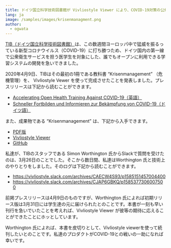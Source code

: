 ```yaml
---
title: ドイツ国立科学技術図書館が Vivliostyle Viewer により、COVID-19対策の公衆衛生教科書を出版
lang: ja
image: /samples/images/krisenmanagment.png
author:
  - ogwata
---
```


[TIB（ドイツ国立科学技術図書館）](https://www.tib.eu/en/tib/profile/foundation/)は、この数週間ヨーロッパ中で猛威を振るっている新型コロナウイルス（COVID-19）に打ち勝つため、ドイツ国内の第一線で公衆衛生サービスを担う医学生を対象にした、誰でもオープンに利用できる学習システムの開発を急いできました。

2020年4月9日、TIBはその最初の1冊である教科書 “Krisenmanagement” （危機管理）を、 Vivliostyle Vewer を使って完成させたことを発表しました。プレスリリースは下記から読むことができます。

- [Accelerating Open Health Training Against COVID-19（英語）](https://blogs.tib.eu/wp/tib/2020/04/09/accelerating-open-health-training-against-covid-19/)
- [Schneller Fortbilden und Informieren zur Bekämpfung von COVID-19（ドイツ語）](https://blogs.tib.eu/wp/tib/2020/04/09/schneller-fortbilden-und-informieren-zur-bekaempfung-von-covid-19/)

また、成果物である “Krisenmanagement” は、下記から入手できます。

- [PDF版](https://akademie-oeffentliches-gesundheitswesen.github.io/krisenmanagment/pdf/Krisenmanagement-Pre-Release-v1-978-3-9812871-2-7-PDF.pdf)
- [Vivliostyle Viewer](https://akademie-oeffentliches-gesundheitswesen.github.io/krisenmanagment/vivliostyle-viewer-2.0.0-pre.10/viewer/#src=https://akademie-oeffentliches-gesundheitswesen.github.io/krisenmanagment/webbuch/9783981287127KRIv1.xhtml&bookMode=true&renderAllPages=true)
- [GitHub](https://github.com/akademie-oeffentliches-gesundheitswesen/krisenmanagment)

私達が、TIBのスタッフである Simon Worthington 氏からSlackで質問を受けたのは、3月26日のことでした。そこから数日間、私達はWorthington 氏と技術上のやりとりをしました。そのログは下記から読むことができます。

- https://vivliostyle.slack.com/archives/CAECW4S93/p1585151457004400
- https://vivliostyle.slack.com/archives/CJAP6GBKQ/p1585377306007500

前掲プレスリリースは4月9日のものですが、Worthington 氏によれば初期リリース版は3月31日には学生達の元に届けられたとのことです。本書が一刻も早い刊行を急いでいたことを考えれば、Vivliostyle Viewer が彼等の期待に応えることができたことにホッとしています。

Worthington 氏によれば、本書を皮切りとして、Vivliostyle viewerを使って続刊したいとのことです。私達のプロダクトがCOVID-19との戦いの一助になれば幸いです。
